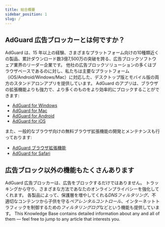 ```yaml
---
title: 総合概要
sidebar_position: 1
slug: /
---
```


## AdGuard 広告ブロッカーとは何ですか？

AdGuard は、15 年以上の経験、さまざまなプラットフォーム向けの10種類近くの製品、累計ダウンロード数3億7,500万の突破を誇る、広告ブロックソフトウェア業界のリーダー企業です。 他社の広告ブロックソリューションの多くはブラウザベースであるのに対し、私たちは主要なプラットフォーム（iOS/Android/Windows/Mac）に対応した、デスクトップ版とモバイル版の両方のスタンドアロンアプリを提供しています。 AdGuard のアプリは、ブラウザの拡張機能よりも強力で、より多くのものをより効率的にブロックすることができます:

- [AdGuard for Windows](/adguard-for-windows/features/home-screen)
- [AdGuard for Mac](/adguard-for-mac/features/main)
- [AdGuard for Android](/adguard-for-android/features/protection/ad-blocking)
- [AdGuard for iOS](/adguard-for-ios/features/safari-protection)

また、一般的なブラウザ向けの無料ブラウザ拡張機能の開発とメンテナンスも行っております:

- [AdGuard ブラウザ拡張機能](/adguard-browser-extension/availability)
- [AdGuard for Safari](/adguard-for-safari/features/general)

## 広告ブロック以外の機能もたくさんあります

AdGuard 広告ブロッカーは、広告をブロックするだけではありません。 トラッキングから守り、さまざまな方法であなたのオンラインプライバシーを強化してくれます。 各製品によって、保護層を増やしてくれる*DNSフィルタリング*、不適切なコンテンツから子供を守る*ペアレンタルコントロール*、インターネットトラフィックを制御するための*フィルタリングログ*などという機能も提供しています。 This Knowledge Base contains detailed information about any and all of them — feel free to jump to any article that interests you.
